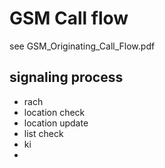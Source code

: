 # GSM Call flow

see GSM_Originating_Call_Flow.pdf

## signaling process

* rach
* location check
* location update
* list check
* ki
*  
